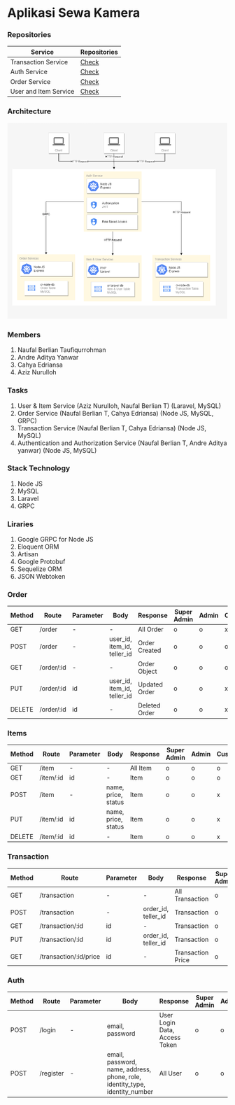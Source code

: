 # Aplikasi Sewa Kamera

### Repositories
Service | Repositories
---|---
Transaction Service | [Check](https://github.com/beeerlian/cr-order-trans-be)
Auth Service | [Check](auth-service)
Order Service | [Check](order-service)
User and Item Service | [Check](https://github.com/aziznurulloh8910/api-sewa-kamera)



### Architecture
![alt text](https://github.com/beeerlian/rental-camera-grpc/blob/master/assets/architecture.png?raw=true)

### Members
1. Naufal Berlian Taufiqurrohman
2. Andre Aditya Yanwar
3. Cahya Edriansa
4. Aziz Nurulloh

### Tasks
1. User & Item Service (Aziz Nurulloh, Naufal Berlian T) (Laravel, MySQL)
2. Order Service (Naufal Berlian T, Cahya Edriansa) (Node JS, MySQL, GRPC)
3. Transaction Service (Naufal Berlian T, Cahya Edriansa) (Node JS, MySQL)
3. Authentication and Authorization Service (Naufal Berlian T, Andre Aditya yanwar) (Node JS, MySQL)

### Stack Technology
1. Node JS
2. MySQL
3. Laravel
4. GRPC

### Liraries
1. Google GRPC for Node JS
2. Eloquent ORM
3. Artisan
4. Google Protobuf
5. Sequelize ORM
6. JSON Webtoken

### Order
Method | Route | Parameter | Body | Response | Super Admin | Admin | Customer
---|---|---|---|---|---|---|---
GET | /order | - | - | All Order | o | o | x
POST | /order | - | user_id, item_id, teller_id | Order Created | o | o | o
GET | /order/:id | - | - | Order Object | o | o | o
PUT | /order/:id | id | user_id, item_id, teller_id | Updated Order | o | o | x
DELETE | /order/:id | id | - | Deleted Order | o | o | x


### Items
Method | Route | Parameter | Body | Response | Super Admin | Admin | Customer
---|---|---|---|---|---|---|---
GET | /item | - | - | All Item | o | o | o
GET | /item/:id | id | - | Item | o | o | o
POST | /item | - | name, price, status | Item | o | o | x
PUT | /item/:id| id | name, price, status | Item | o | o | x
DELETE | /item/:id| id | - | Item | o | o | x


### Transaction
Method | Route | Parameter | Body | Response | Super Admin | Admin | Customer
---|---|---|---|---|---|---|---
GET | /transaction | - | - | All Transaction | o | o | x
POST | /transaction | - | order_id, teller_id | Transaction | o | o | x
GET | /transaction/:id | id | - | Transaction | o | o | x
PUT | /transaction/:id | id | order_id, teller_id | Transaction | o | o | x
GET | /transaction/:id/price | id | - | Transaction Price | o | o | x


### Auth
Method | Route | Parameter | Body | Response | Super Admin | Admin | Customer
---|---|---|---|---|---|---|---
POST | /login | - | email, password | User Login Data, Access Token | o | o | o
POST | /register | - | email, password, name, address, phone, role, identity_type, identity_number | All User | o | o | o
